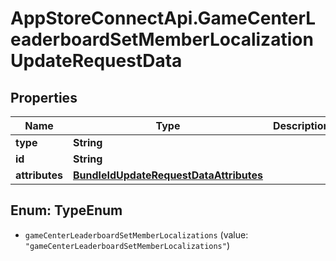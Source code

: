 # AppStoreConnectApi.GameCenterLeaderboardSetMemberLocalizationUpdateRequestData

## Properties

Name | Type | Description | Notes
------------ | ------------- | ------------- | -------------
**type** | **String** |  | 
**id** | **String** |  | 
**attributes** | [**BundleIdUpdateRequestDataAttributes**](BundleIdUpdateRequestDataAttributes.md) |  | [optional] 



## Enum: TypeEnum


* `gameCenterLeaderboardSetMemberLocalizations` (value: `"gameCenterLeaderboardSetMemberLocalizations"`)




